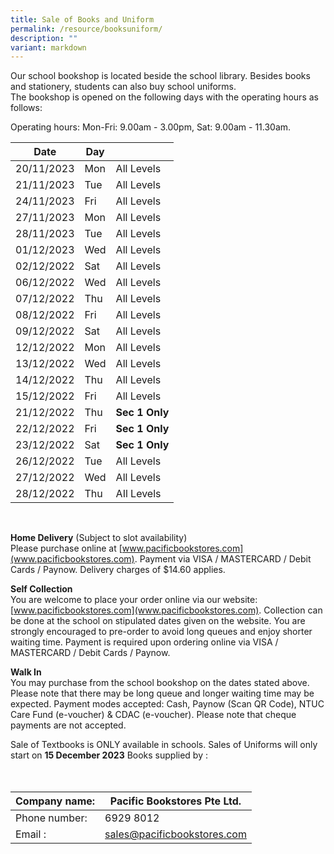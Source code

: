 ```yaml
---
title: Sale of Books and Uniform
permalink: /resource/booksuniform/
description: ""
variant: markdown
---
```

Our school bookshop is located beside the school library. Besides books and stationery, students can also buy school uniforms.  
The bookshop is opened on the following days with the operating hours as follows:  

Operating hours:  Mon-Fri: 9.00am - 3.00pm,  Sat: 9.00am - 11.30am.

|Date | Day |  |
| - | - | - |
| 20/11/2023 | Mon | All Levels |
| 21/11/2023 | Tue | All Levels |
| 24/11/2023 | Fri | All Levels |
| 27/11/2023 | Mon | All Levels |
| 28/11/2023 | Tue | All Levels |
| 01/12/2023 | Wed | All Levels |
| 02/12/2022 | Sat | All Levels |
| 06/12/2022 | Wed | All Levels |
| 07/12/2022 | Thu | All Levels |
| 08/12/2022 | Fri | All Levels |
| 09/12/2022 | Sat | All Levels |
| 12/12/2022 | Mon | All Levels |
| 13/12/2022 | Wed | All Levels |
| 14/12/2022 | Thu | All Levels |
| 15/12/2022 | Fri | All Levels |
| 21/12/2022 | Thu | **Sec 1 Only** |
| 22/12/2022 | Fri | **Sec 1 Only** |
| 23/12/2022 | Sat | **Sec 1 Only** |
| 26/12/2022 | Tue | All Levels |
| 27/12/2022 | Wed | All Levels |
| 28/12/2022 | Thu | AIl Levels |

<br>

**Home Delivery** (Subject to slot availability)<br>
Please purchase online at [www.pacificbookstores.com](www.pacificbookstores.com).
Payment via VISA / MASTERCARD / Debit Cards / Paynow. Delivery charges of $14.60 applies.

**Self Collection**<br>
You are welcome to place your order online via our website: [www.pacificbookstores.com](www.pacificbookstores.com). Collection can be done at the school on stipulated dates given on the website.
You are strongly encouraged to pre-order to avoid long queues and enjoy shorter waiting time. Payment is required upon ordering
online via VISA / MASTERCARD / Debit Cards / Paynow.


**Walk In**<br>
You may purchase from the school bookshop on the dates stated above. Please note that there may be long queue and longer
waiting time may be expected.
Payment modes accepted: Cash, Paynow (Scan QR Code), NTUC Care Fund (e-voucher) &amp; CDAC (e-voucher).
Please note that cheque payments are not accepted.

Sale of Textbooks is ONLY available in schools. 
Sales of Uniforms will only start on **15 December 2023**
Books supplied by :  
<br>
<br>

|Company name:  | Pacific Bookstores Pte Ltd.|
| - |-|
|  Phone number: | 6929 8012 |
|  Email : | sales@pacificbookstores.com |